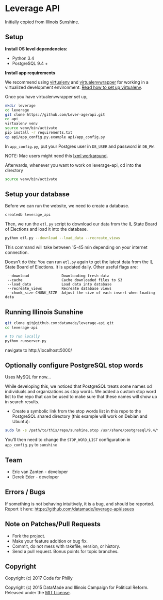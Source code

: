 # Leverage API

Initially copied from Illinois Sunshine.

## Setup

**Install OS level dependencies:** 

* Python 3.4
* PostgreSQL 9.4 +

**Install app requirements**

We recommend using [virtualenv](http://virtualenv.readthedocs.org/en/latest/virtualenv.html) and [virtualenvwrapper](http://virtualenvwrapper.readthedocs.org/en/latest/install.html) for working in a virtualized development environment. [Read how to set up virtualenv](http://docs.python-guide.org/en/latest/dev/virtualenvs/).

Once you have virtualenvwrapper set up,

```bash
mkdir leverage
cd leverage
git clone https://github.com/Lever-age/api.git
cd api
virtualenv venv
source venv/bin/activate
pip install -r requirements.txt
cp api/app_config.py.example api/app_config.py
```

In `app_config.py`, put your Postgres user in `DB_USER` and password in `DB_PW`.

  NOTE: Mac users might need this [lxml workaround](http://stackoverflow.com/questions/22313407/clang-error-unknown-argument-mno-fused-madd-python-package-installation-fa).

Afterwards, whenever you want to work on leverage-api, cd into the directory

```bash
source venv/bin/activate
```

## Setup your database

Before we can run the website, we need to create a database.

```bash
createdb leverage_api
```

Then, we run the `etl.py` script to download our data from the IL State Board of Elections and load it into the database.

```bash
python etl.py --download --load_data --recreate_views
```

This command will take between 15-45 min depending on your internet connection.

Doesn't do this: You can run `etl.py` again to get the latest data from the IL State Board of Elections. It is updated daily. Other useful flags are:

```
 --download               Downloading fresh data
 --cache                  Cache downloaded files to S3
 --load_data              Load data into database
 --recreate_views         Recreate database views
 --chunk_size CHUNK_SIZE  Adjust the size of each insert when loading data
 ```

## Running Illinois Sunshine

``` bash
git clone git@github.com:datamade/leverage-api.git
cd leverage-api

# to run locally
python runserver.py
```

navigate to http://localhost:5000/

## Optionally configure PostgreSQL stop words

Uses MySQL for now...

While developing this, we noticed that PostgreSQL treats some names od
individuals and organizations as stop words. We added a custom stop word list
to the repo that can be used to make sure that these names will show up in
search results.

* Create a symbolic link from the stop words list in this repo to the
PostgreSQL shared directory (this example will work on Debian and Ubuntu):

``` bash
sudo ln -s /path/to/this/repo/sunshine.stop /usr/share/postgresql/9.4/tsearch_data/sunshine.stop
```

You'll then need to change the ``STOP_WORD_LIST`` configuration in ``app_config.py`` to ``sunshine``

## Team

* Eric van Zanten - developer
* Derek Eder - developer

## Errors / Bugs

If something is not behaving intuitively, it is a bug, and should be reported.
Report it here: https://github.com/datamade/leverage-api/issues

## Note on Patches/Pull Requests
 
* Fork the project.
* Make your feature addition or bug fix.
* Commit, do not mess with rakefile, version, or history.
* Send a pull request. Bonus points for topic branches.

## Copyright

Copyright (c) 2017 Code for Philly

Copyright (c) 2015 DataMade and Illinois Campaign for Political Reform. Released under the [MIT License](https://github.com/datamade/leverage-api/blob/master/LICENSE).
